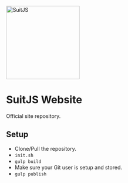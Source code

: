 [<img src="http://www.suitjs.com/img/logo-suitjs.svg?v=2" width="200" alt="SuitJS">](http://www.suitjs.com/)
# SuitJS Website    
Official site repository.
## Setup
* Clone/Pull the repository.
* `init.sh`
* `gulp build`
* Make sure your Git user is setup and stored.
* `gulp publish` 

